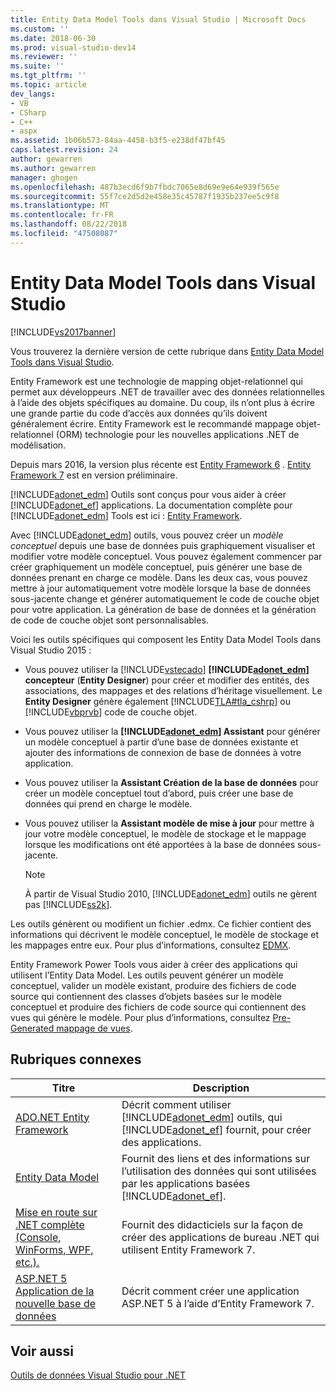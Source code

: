```yaml
---
title: Entity Data Model Tools dans Visual Studio | Microsoft Docs
ms.custom: ''
ms.date: 2018-06-30
ms.prod: visual-studio-dev14
ms.reviewer: ''
ms.suite: ''
ms.tgt_pltfrm: ''
ms.topic: article
dev_langs:
- VB
- CSharp
- C++
- aspx
ms.assetid: 1b06b573-84aa-4458-b3f5-e238df47bf45
caps.latest.revision: 24
author: gewarren
ms.author: gewarren
manager: ghogen
ms.openlocfilehash: 487b3ecd6f9b7fbdc7065e8d69e9e64e939f565e
ms.sourcegitcommit: 55f7ce2d5d2e458e35c45787f1935b237ee5c9f8
ms.translationtype: MT
ms.contentlocale: fr-FR
ms.lasthandoff: 08/22/2018
ms.locfileid: "47508087"
---
```

# <a name="entity-data-model-tools-in-visual-studio"></a>Entity Data Model Tools dans Visual Studio
[!INCLUDE[vs2017banner](../includes/vs2017banner.md)]

Vous trouverez la dernière version de cette rubrique dans [Entity Data Model Tools dans Visual Studio](https://docs.microsoft.com/visualstudio/data-tools/entity-data-model-tools-in-visual-studio).  
  
  
Entity Framework est une technologie de mapping objet-relationnel qui permet aux développeurs .NET de travailler avec des données relationnelles à l’aide des objets spécifiques au domaine. Du coup, ils n’ont plus à écrire une grande partie du code d’accès aux données qu’ils doivent généralement écrire. Entity Framework est le recommandé mappage objet-relationnel (ORM) technologie pour les nouvelles applications .NET de modélisation.  
  
 Depuis mars 2016, la version plus récente est [Entity Framework 6](https://msdn.microsoft.com/data/ef) . [Entity Framework 7](https://docs.efproject.net/en/latest/) est en version préliminaire.  
  
 [!INCLUDE[adonet_edm](../includes/adonet-edm-md.md)] Outils sont conçus pour vous aider à créer [!INCLUDE[adonet_ef](../includes/adonet-ef-md.md)] applications. La documentation complète pour [!INCLUDE[adonet_edm](../includes/adonet-edm-md.md)] Tools est ici : [Entity Framework](https://msdn.microsoft.com/data/jj590134).  
  
 Avec [!INCLUDE[adonet_edm](../includes/adonet-edm-md.md)] outils, vous pouvez créer un *modèle conceptuel* depuis une base de données puis graphiquement visualiser et modifier votre modèle conceptuel. Vous pouvez également commencer par créer graphiquement un modèle conceptuel, puis générer une base de données prenant en charge ce modèle. Dans les deux cas, vous pouvez mettre à jour automatiquement votre modèle lorsque la base de données sous-jacente change et générer automatiquement le code de couche objet pour votre application. La génération de base de données et la génération de code de couche objet sont personnalisables.  
  
 Voici les outils spécifiques qui composent les Entity Data Model Tools dans Visual Studio 2015 :  
  
-   Vous pouvez utiliser la [!INCLUDE[vstecado](../includes/vstecado-md.md)]  **[!INCLUDE[adonet_edm](../includes/adonet-edm-md.md)] concepteur** (**Entity Designer**) pour créer et modifier des entités, des associations, des mappages et des relations d’héritage visuellement. Le **Entity Designer** génère également [!INCLUDE[TLA#tla_cshrp](../includes/tlasharptla-cshrp-md.md)] ou [!INCLUDE[vbprvb](../includes/vbprvb-md.md)] code de couche objet.  
  
-   Vous pouvez utiliser la  **[!INCLUDE[adonet_edm](../includes/adonet-edm-md.md)] Assistant** pour générer un modèle conceptuel à partir d’une base de données existante et ajouter des informations de connexion de base de données à votre application.  
  
-   Vous pouvez utiliser la **Assistant Création de la base de données** pour créer un modèle conceptuel tout d’abord, puis créer une base de données qui prend en charge le modèle.  
  
-   Vous pouvez utiliser la **Assistant modèle de mise à jour** pour mettre à jour votre modèle conceptuel, le modèle de stockage et le mappage lorsque les modifications ont été apportées à la base de données sous-jacente.  
  
    > [!NOTE]
    >  À partir de Visual Studio 2010, [!INCLUDE[adonet_edm](../includes/adonet-edm-md.md)] outils ne gèrent pas [!INCLUDE[ss2k](../includes/ss2k-md.md)].  
  
 Les outils génèrent ou modifient un fichier .edmx. Ce fichier contient des informations qui décrivent le modèle conceptuel, le modèle de stockage et les mappages entre eux. Pour plus d’informations, consultez [EDMX](https://msdn.microsoft.com/data/jj650889.aspx).  
  
 Entity Framework Power Tools vous aider à créer des applications qui utilisent l’Entity Data Model. Les outils peuvent générer un modèle conceptuel, valider un modèle existant, produire des fichiers de code source qui contiennent des classes d’objets basées sur le modèle conceptuel et produire des fichiers de code source qui contiennent des vues qui génère le modèle. Pour plus d’informations, consultez [Pre-Generated mappage de vues](https://msdn.microsoft.com/data/dn469601.aspx).  
  
## <a name="related-topics"></a>Rubriques connexes  
  
|Titre|Description|  
|-----------|-----------------|  
|[ADO.NET Entity Framework](http://msdn.microsoft.com/library/a437041f-6899-4ae7-96ce-aabf528d7205)|Décrit comment utiliser [!INCLUDE[adonet_edm](../includes/adonet-edm-md.md)] outils, qui [!INCLUDE[adonet_ef](../includes/adonet-ef-md.md)] fournit, pour créer des applications.|  
|[Entity Data Model](http://msdn.microsoft.com/library/2dda3d5b-4582-4ba0-a91d-fcd7a1498137)|Fournit des liens et des informations sur l’utilisation des données qui sont utilisées par les applications basées [!INCLUDE[adonet_ef](../includes/adonet-ef-md.md)].|  
|[Mise en route sur .NET complète (Console, WinForms, WPF, etc.).](https://docs.efproject.net/en/latest/platforms/full-dotnet/getting-started.html)|Fournit des didacticiels sur la façon de créer des applications de bureau .NET qui utilisent Entity Framework 7.|  
|[ASP.NET 5 Application de la nouvelle base de données](https://docs.efproject.net/en/latest/platforms/aspnetcore/new-db.html)|Décrit comment créer une application ASP.NET 5 à l’aide d’Entity Framework 7.|  
  
## <a name="see-also"></a>Voir aussi  
 [Outils de données Visual Studio pour .NET](../data-tools/visual-studio-data-tools-for-dotnet.md)

